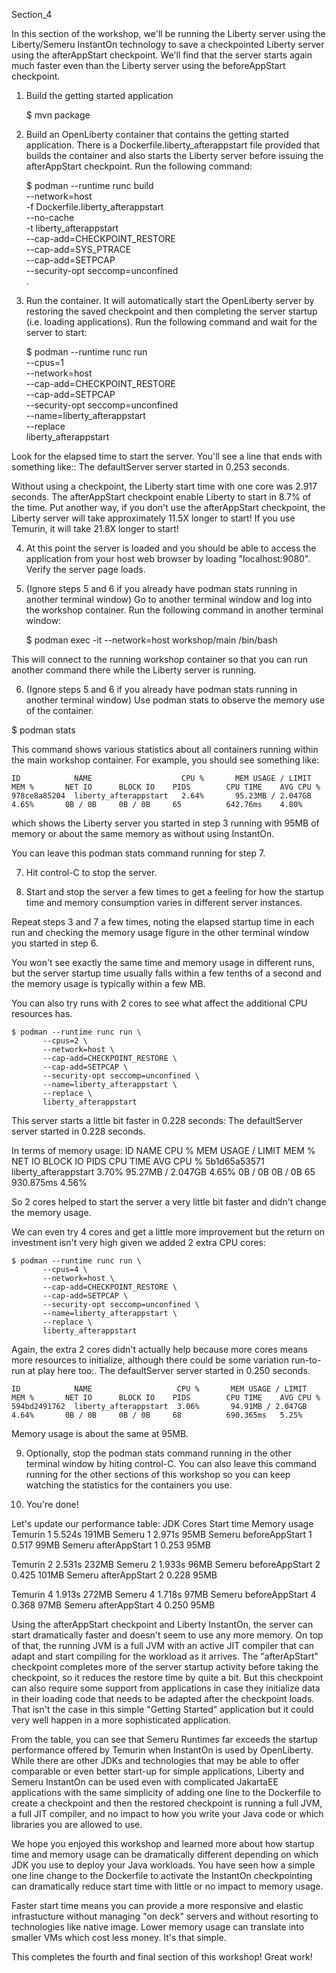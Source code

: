 Section_4

In this section of the workshop, we'll be running the Liberty server using the Liberty/Semeru
InstantOn technology to save a checkpointed Liberty server using the afterAppStart checkpoint.
We'll find that the server starts again much faster even than the Liberty server using the
beforeAppStart checkpoint.

1. Build the getting started application

	$ mvn package

2. Build an OpenLiberty container that contains the getting started application. There is
a Dockerfile.liberty_afterappstart file provided that builds the container and also
starts the Liberty server before issuing the afterAppStart checkpoint.
Run the following command:

	$ podman --runtime runc build \
	    --network=host \
	    -f Dockerfile.liberty_afterappstart \
	    --no-cache \
	    -t liberty_afterappstart \
	    --cap-add=CHECKPOINT_RESTORE \
	    --cap-add=SYS_PTRACE \
	    --cap-add=SETPCAP \
	    --security-opt seccomp=unconfined \
	    .

3. Run the container. It will automatically start the OpenLiberty server by restoring the
saved checkpoint and then completing the server startup (i.e. loading applications).
Run the following command and wait for the server to start:

	$ podman --runtime runc run \
	       --cpus=1 \
	       --network=host \
	       --cap-add=CHECKPOINT_RESTORE \
	       --cap-add=SETPCAP \
	       --security-opt seccomp=unconfined \
	       --name=liberty_afterappstart \
	       --replace \
	       liberty_afterappstart

Look for the elapsed time to start the server. You'll see a line that ends with something like::
	The defaultServer server started in 0.253 seconds.

Without using a checkpoint, the Liberty start time with one core was 2.917 seconds.
The afterAppStart checkpoint enable Liberty to start in 8.7% of the time. Put another
way, if you don't use the afterAppStart checkpoint, the Liberty server will take
approximately 11.5X longer to start! If you use Temurin, it will take 21.8X longer to start!

4. At this point the server is loaded and you should be able to access the application from your
host web browser by loading "localhost:9080". Verify the server page loads.

5. (Ignore steps 5 and 6 if you already have podman stats running in another terminal window)
Go to another terminal window and log into the workshop container. Run the following command
in another terminal window:

	$ podman exec -it --network=host workshop/main /bin/bash

This will connect to the running workshop container so that you can run another command there
while the Liberty server is running.

6. (Ignore steps 5 and 6 if you already have podman stats running in another terminal window)
Use podman stats to observe the memory use of the container.

$ podman stats

This command shows various statistics about all containers running within the main workshop
container. For example, you should see something like:

	ID            NAME                    CPU %       MEM USAGE / LIMIT  MEM %       NET IO      BLOCK IO    PIDS        CPU TIME    AVG CPU %
	978ce8a85204  liberty_afterappstart   2.64%       95.23MB / 2.047GB  4.65%       0B / 0B     0B / 0B     65          642.76ms    4.80%

which shows the Liberty server you started in step 3 running with 95MB of memory or about the
same memory as without using InstantOn.

You can leave this podman stats command running for step 7.

7. Hit control-C to stop the server.

8. Start and stop the server a few times to get a feeling for how the startup time and memory
consumption varies in different server instances.

Repeat steps 3 and 7 a few times, noting the elapsed startup time in each run and checking the
memory usage figure in the other terminal window you started in step 6.

You won't see exactly the same time and memory usage in different runs, but the server startup time
usually falls within a few tenths of a second and the memory usage is typically within a few MB.

You can also try runs with 2 cores to see what affect the additional CPU resources has.

	$ podman --runtime runc run \
	       --cpus=2 \
	       --network=host \
	       --cap-add=CHECKPOINT_RESTORE \
	       --cap-add=SETPCAP \
	       --security-opt seccomp=unconfined \
	       --name=liberty_afterappstart \
	       --replace \
	       liberty_afterappstart

This server starts a little bit faster in 0.228 seconds:
	The defaultServer server started in 0.228 seconds.

In terms of memory usage:
	ID            NAME                   CPU %       MEM USAGE / LIMIT  MEM %       NET IO      BLOCK IO    PIDS        CPU TIME    AVG CPU %
	5b1d65a53571  liberty_afterappstart  3.70%       95.27MB / 2.047GB  4.65%       0B / 0B     0B / 0B     65          930.875ms   4.56%

So 2 cores helped to start the server a very little bit faster and didn't change the memory usage.

We can even try 4 cores and get a little more improvement but the return on investment isn't very
high given we added 2 extra CPU cores:

	$ podman --runtime runc run \
	       --cpus=4 \
	       --network=host \
	       --cap-add=CHECKPOINT_RESTORE \
	       --cap-add=SETPCAP \
	       --security-opt seccomp=unconfined \
	       --name=liberty_afterappstart \
	       --replace \
	       liberty_afterappstart

Again, the extra 2 cores didn't actually help because more cores means more resources to initialize,
although there could be some variation run-to-run at play here too:.
	The defaultServer server started in 0.250 seconds.

	ID            NAME                   CPU %       MEM USAGE / LIMIT  MEM %       NET IO      BLOCK IO    PIDS        CPU TIME    AVG CPU %
	594bd2491762  liberty_afterappstart  3.06%       94.91MB / 2.047GB  4.64%       0B / 0B     0B / 0B     68          690.365ms   5.25%

Memory usage is about the same at 95MB.

9. Optionally, stop the podman stats command running in the other terminal window by hiting
control-C. You can also leave this command running for the other sections of this workshop so
you can keep watching the statistics for the containers you use.

9. You're done! 

Let's update our performance table:
JDK			Cores		Start time	Memory usage
Temurin			1		5.524s		191MB
Semeru			1		2.971s		95MB
Semeru beforeAppStart	1		0.517		99MB
Semeru afterAppStart	1		0.253		95MB

Temurin			2		2.531s		232MB
Semeru			2		1.933s		96MB
Semeru beforeAppStart	2		0.425		101MB
Semeru afterAppStart	2		0.228		95MB

Temurin			4		1.913s		272MB
Semeru			4		1.718s		97MB
Semeru beforeAppStart	4		0.368		97MB
Semeru afterAppStart	4		0.250		95MB

Using the afterAppStart checkpoint and Liberty InstantOn, the server can start dramatically faster
and doesn't seem to use any more memory. On top of that, the running JVM is a full JVM with an
active JIT compiler that can adapt and start compiling for the workload as it arrives. The
"afterApStart" checkpoint completes more of the server startup activity before taking the
checkpoint, so it reduces the restore time by quite a bit. But this checkpoint can also require
some support from applications in case they initialize data in their loading code that needs
to be adapted after the checkpoint loads. That isn't the case in this simple "Getting Started"
application but it could very well happen in a more sophisticated application.

From the table, you can see that Semeru Runtimes far exceeds the startup performance offered by
Temurin when InstantOn is used by OpenLiberty. While there are other JDKs and technologies that
may be able to offer comparable or even better start-up for simple applications, Liberty and
Semeru InstantOn can be used even with complicated JakartaEE applications with the same
simplicity of adding one line to the Dockerfile to create a checkpoint and then the restored
checkpoint is running a full JVM, a full JIT compiler, and no impact to how you write your
Java code or which libraries you are allowed to use.

We hope you enjoyed this workshop and learned more about how startup time and memory usage
can be dramatically different depending on which JDK you use to deploy your Java workloads.
You have seen how a simple one line change to the Dockerfile to activate the InstantOn
checkpointing can dramatically reduce start time with little or no impact to memory usage.

Faster start time means you can provide a more responsive and elastic infrastucture without
managing "on deck" servers and without resorting to technologies like native image.
Lower memory usage can translate into smaller VMs which cost less money. It's that simple.

This completes the fourth and final section of this workshop! Great work!
